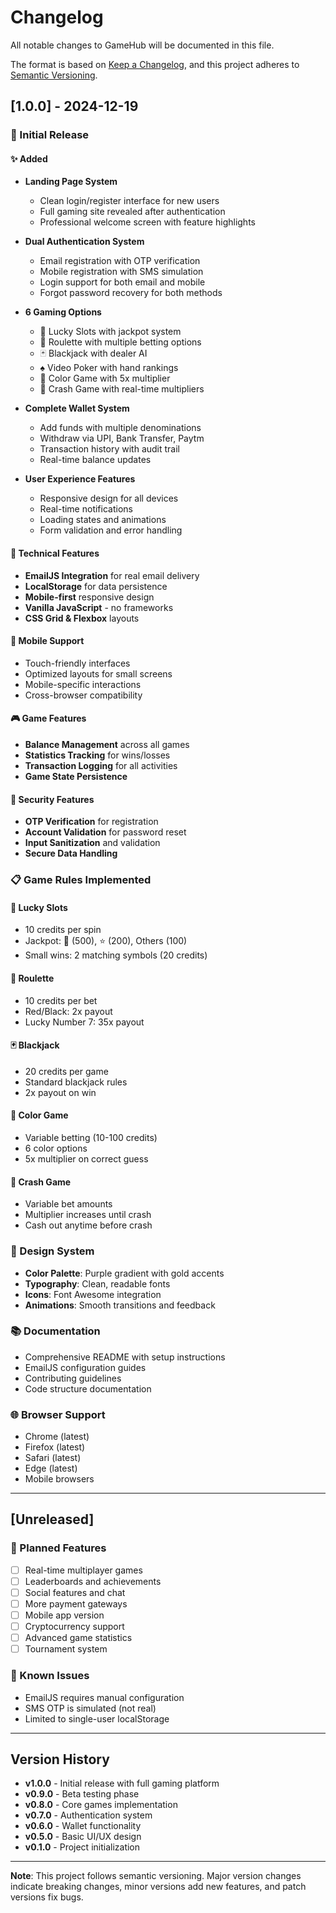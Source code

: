 # Changelog

All notable changes to GameHub will be documented in this file.

The format is based on [Keep a Changelog](https://keepachangelog.com/en/1.0.0/),
and this project adheres to [Semantic Versioning](https://semver.org/spec/v2.0.0.html).

## [1.0.0] - 2024-12-19

### 🎉 Initial Release

#### ✨ Added
- **Landing Page System**
  - Clean login/register interface for new users
  - Full gaming site revealed after authentication
  - Professional welcome screen with feature highlights

- **Dual Authentication System**
  - Email registration with OTP verification
  - Mobile registration with SMS simulation
  - Login support for both email and mobile
  - Forgot password recovery for both methods

- **6 Gaming Options**
  - 🎰 Lucky Slots with jackpot system
  - 🎯 Roulette with multiple betting options
  - 🃏 Blackjack with dealer AI
  - ♠️ Video Poker with hand rankings
  - 🌈 Color Game with 5x multiplier
  - 🚀 Crash Game with real-time multipliers

- **Complete Wallet System**
  - Add funds with multiple denominations
  - Withdraw via UPI, Bank Transfer, Paytm
  - Transaction history with audit trail
  - Real-time balance updates

- **User Experience Features**
  - Responsive design for all devices
  - Real-time notifications
  - Loading states and animations
  - Form validation and error handling

#### 🔧 Technical Features
- **EmailJS Integration** for real email delivery
- **LocalStorage** for data persistence
- **Mobile-first** responsive design
- **Vanilla JavaScript** - no frameworks
- **CSS Grid & Flexbox** layouts

#### 📱 Mobile Support
- Touch-friendly interfaces
- Optimized layouts for small screens
- Mobile-specific interactions
- Cross-browser compatibility

#### 🎮 Game Features
- **Balance Management** across all games
- **Statistics Tracking** for wins/losses
- **Transaction Logging** for all activities
- **Game State Persistence**

#### 🔐 Security Features
- **OTP Verification** for registration
- **Account Validation** for password reset
- **Input Sanitization** and validation
- **Secure Data Handling**

### 📋 Game Rules Implemented

#### 🎰 Lucky Slots
- 10 credits per spin
- Jackpot: 💎 (500), ⭐ (200), Others (100)
- Small wins: 2 matching symbols (20 credits)

#### 🎯 Roulette
- 10 credits per bet
- Red/Black: 2x payout
- Lucky Number 7: 35x payout

#### 🃏 Blackjack
- 20 credits per game
- Standard blackjack rules
- 2x payout on win

#### 🌈 Color Game
- Variable betting (10-100 credits)
- 6 color options
- 5x multiplier on correct guess

#### 🚀 Crash Game
- Variable bet amounts
- Multiplier increases until crash
- Cash out anytime before crash

### 🎨 Design System
- **Color Palette**: Purple gradient with gold accents
- **Typography**: Clean, readable fonts
- **Icons**: Font Awesome integration
- **Animations**: Smooth transitions and feedback

### 📚 Documentation
- Comprehensive README with setup instructions
- EmailJS configuration guides
- Contributing guidelines
- Code structure documentation

### 🌐 Browser Support
- Chrome (latest)
- Firefox (latest)
- Safari (latest)
- Edge (latest)
- Mobile browsers

---

## [Unreleased]

### 🔮 Planned Features
- [ ] Real-time multiplayer games
- [ ] Leaderboards and achievements
- [ ] Social features and chat
- [ ] More payment gateways
- [ ] Mobile app version
- [ ] Cryptocurrency support
- [ ] Advanced game statistics
- [ ] Tournament system

### 🐛 Known Issues
- EmailJS requires manual configuration
- SMS OTP is simulated (not real)
- Limited to single-user localStorage

---

## Version History

- **v1.0.0** - Initial release with full gaming platform
- **v0.9.0** - Beta testing phase
- **v0.8.0** - Core games implementation
- **v0.7.0** - Authentication system
- **v0.6.0** - Wallet functionality
- **v0.5.0** - Basic UI/UX design
- **v0.1.0** - Project initialization

---

**Note**: This project follows semantic versioning. Major version changes indicate breaking changes, minor versions add new features, and patch versions fix bugs.